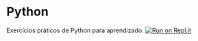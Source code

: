 # Python
Exercícios práticos de Python para aprendizado.
[![Run on Repl.it](https://repl.it/badge/github/magalhaeswm/Python)](https://repl.it/github/magalhaeswm/Python)

